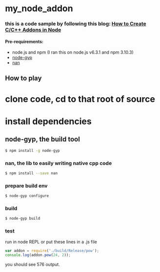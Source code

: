 my_node_addon
=========
### this is a code sample by following this blog: [How to Create C/C++ Addons in Node](http://stackabuse.com/how-to-create-c-cpp-addons-in-node/)

#### Pre-requirements:

 * node.js and npm (I ran this on node.js v6.3.1 and npm 3.10.3)
 * [node-gyp](https://github.com/nodejs/node-gyp)
 * [nan](https://www.npmjs.com/package/nan)


How to play
------------
# clone code, cd to that root of source

# install dependencies

## node-gyp, the build tool
``` bash
$ npm install -g node-gyp
```

### nan, the lib to easily writing native cpp code
``` bash
$ npm install --save nan
```

### prepare build env
``` bash
$ node-gyp configure
```

### build
``` bash
$ node-gyp build
```

### test
run in node REPL or put these lines in a .js file
``` javascript
var addon = require('./build/Release/pow');
console.log(addon.pow(24, 2));
```
you should see 576 output.
